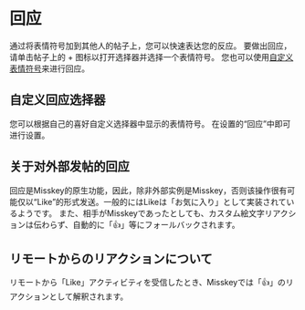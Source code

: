 # 回应
通过将表情符号加到其他人的帖子上，您可以快速表达您的反应。 要做出回应，请单击帖子上的 + 图标以打开选择器并选择一个表情符号。 您也可以使用[自定义表情符号](./custom-emoji)来进行回应。

## 自定义回应选择器
您可以根据自己的喜好自定义选择器中显示的表情符号。 在设置的“回应”中即可进行设置。

## 关于对外部发帖的回应
回应是Misskey的原生功能，因此，除非外部实例是Misskey，否则该操作很有可能仅以“Like”的形式发送。一般的にはLikeは「お気に入り」として実装されているようです。 また、相手がMisskeyであったとしても、カスタム絵文字リアクションは伝わらず、自動的に「👍」等にフォールバックされます。

## リモートからのリアクションについて
リモートから「Like」アクティビティを受信したとき、Misskeyでは「👍」のリアクションとして解釈されます。
